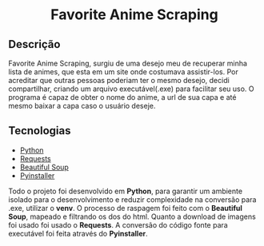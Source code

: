 <h1 align="center">Favorite Anime Scraping</h1>

## Descrição
Favorite Anime Scraping, surgiu de uma desejo meu de recuperar minha lista de animes, que esta em um site onde costumava assistir-los. Por acreditar que outras pessoas poderiam ter o mesmo desejo, decidi compartilhar, criando um arquivo executável(.exe) para facilitar seu uso. O programa é capaz de obter o nome do anime, a url de sua capa e até mesmo baixar a capa caso o usuário deseje.

## Tecnologias
* [Python]("https://www.python.org/")
* [Requests]("https://requests.readthedocs.io/en/latest/")
* [Beautiful Soup]("https://www.crummy.com/software/BeautifulSoup/bs4/doc.ptbr/")
* [Pyinstaller]("https://pyinstaller.org/en/stable/")

Todo o projeto foi desenvolvido em **Python**, para garantir um ambiente isolado para o desenvolvimento e reduzir complexidade na conversão para .exe, utilizar o **venv**. O processo de raspagem foi feito com o **Beautiful Soup**, mapeado e filtrando os dos do html. Quanto a download de imagens foi usado foi usado o **Requests**. A conversão do código fonte para executável foi feita através do **Pyinstaller**.

